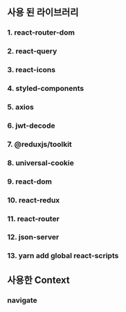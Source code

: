 ## 사용 된 라이브러리

### 1. react-router-dom

### 2. react-query

### 3. react-icons

### 4. styled-components

### 5. axios

### 6. jwt-decode

### 7. @reduxjs/toolkit

### 8. universal-cookie

### 9. react-dom

### 10. react-redux

### 11. react-router

### 12. json-server

### 13. yarn add global react-scripts

## 사용한 Context

### navigate
